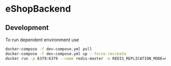 # eShopBackend

## Development

To run dependent environment use

```bash
docker-compose -f dev-compose.yml pull
docker-compose -f dev-compose.yml up --force-recreate
docker run -p 6379:6379 --name redis-master -e REDIS_REPLICATION_MODE=master -e ALLOW_EMPTY_PASSWORD=yes bitnami/redis:latest
```
